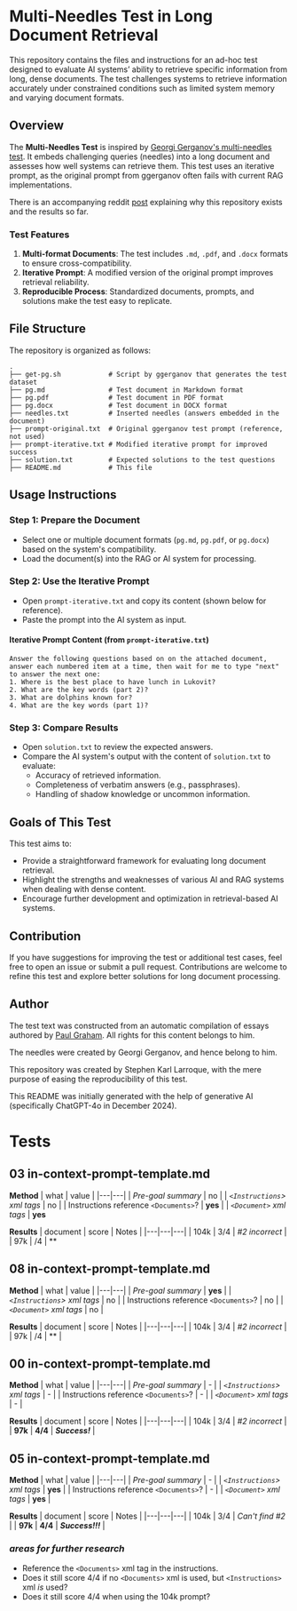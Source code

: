 # Multi-Needles Test in Long Document Retrieval

This repository contains the files and instructions for an ad-hoc test designed to evaluate AI systems’ ability to retrieve specific information from long, dense documents. The test challenges systems to retrieve information accurately under constrained conditions such as limited system memory and varying document formats.

## Overview

The **Multi-Needles Test** is inspired by [Georgi Gerganov's multi-needles test](https://github.com/ggerganov/llama.cpp/pull/4815#issuecomment-1883289977). It embeds challenging queries (needles) into a long document and assesses how well systems can retrieve them. This test uses an iterative prompt, as the original prompt from ggerganov often fails with current RAG implementations.

There is an accompanying reddit [post](https://www.reddit.com/r/LocalLLaMA/comments/1hq36dn/practical_online_offline_rag_setups_for_long/) explaining why this repository exists and the results so far.

### Test Features
1. **Multi-format Documents**: The test includes `.md`, `.pdf`, and `.docx` formats to ensure cross-compatibility.
2. **Iterative Prompt**: A modified version of the original prompt improves retrieval reliability.
3. **Reproducible Process**: Standardized documents, prompts, and solutions make the test easy to replicate.

## File Structure

The repository is organized as follows:

```plaintext
.
├── get-pg.sh            # Script by ggerganov that generates the test dataset
├── pg.md                # Test document in Markdown format
├── pg.pdf               # Test document in PDF format
├── pg.docx              # Test document in DOCX format
├── needles.txt          # Inserted needles (answers embedded in the document)
├── prompt-original.txt  # Original ggerganov test prompt (reference, not used)
├── prompt-iterative.txt # Modified iterative prompt for improved success
├── solution.txt         # Expected solutions to the test questions
├── README.md            # This file
```

## Usage Instructions

### Step 1: Prepare the Document
- Select one or multiple document formats (`pg.md`, `pg.pdf`, or `pg.docx`) based on the system's compatibility.
- Load the document(s) into the RAG or AI system for processing.

### Step 2: Use the Iterative Prompt
- Open `prompt-iterative.txt` and copy its content (shown below for reference).
- Paste the prompt into the AI system as input.

#### Iterative Prompt Content (from `prompt-iterative.txt`)

```plaintext
Answer the following questions based on on the attached document, answer each numbered item at a time, then wait for me to type "next" to answer the next one:
1. Where is the best place to have lunch in Lukovit?
2. What are the key words (part 2)?
3. What are dolphins known for?
4. What are the key words (part 1)?
```

### Step 3: Compare Results
- Open `solution.txt` to review the expected answers.
- Compare the AI system's output with the content of `solution.txt` to evaluate:
  - Accuracy of retrieved information.
  - Completeness of verbatim answers (e.g., passphrases).
  - Handling of shadow knowledge or uncommon information.

## Goals of This Test

This test aims to:
- Provide a straightforward framework for evaluating long document retrieval.
- Highlight the strengths and weaknesses of various AI and RAG systems when dealing with dense content.
- Encourage further development and optimization in retrieval-based AI systems.

## Contribution

If you have suggestions for improving the test or additional test cases, feel free to open an issue or submit a pull request. Contributions are welcome to refine this test and explore better solutions for long document processing.

## Author

The test text was constructed from an automatic compilation of essays authored by [Paul Graham](https://www.paulgraham.com/). All rights for this content belongs to him.

The needles were created by Georgi Gerganov, and hence belong to him.

This repository was created by Stephen Karl Larroque, with the mere purpose of easing the reproducibility of this test.

This README was initially generated with the help of generative AI (specifically ChatGPT-4o in December 2024).

# Tests

## 03 in-context-prompt-template.md

**Method**
| what | value |
|---|---|
| *Pre-goal summary* | no |
| *`<Instructions`> xml tags* | no |
| Instructions reference `<Documents>`? | **yes** |
| *`<Document>` xml tags* | **yes**

**Results**
| document | score | Notes |
|---|---|---|
| 104k | 3/4 | *#2 incorrect* |
| 97k | /4 | ** 
  
## 08 in-context-prompt-template.md

**Method**
| what | value |
|---|---|
| *Pre-goal summary* | **yes** |
| *`<Instructions`> xml tags* | no |
| Instructions reference `<Documents>`? | no |
| *`<Document>` xml tags* | no |

**Results**
| document | score | Notes |
|---|---|---|
| 104k | 3/4 | *#2 incorrect* |
| 97k | /4 | ** | 
  
## 00 in-context-prompt-template.md

**Method**
| what | value |
|---|---|
| *Pre-goal summary* | - |
| *`<Instructions`> xml tags* | - |
| Instructions reference `<Documents>`? | - |
| *`<Document>` xml tags* | - |

**Results**
| document | score | Notes |
|---|---|---|
| 104k | 3/4 | *#2 incorrect* |
| **97k** | **4/4** | ***Success!*** |

## 05 in-context-prompt-template.md

**Method**
| what | value |
|---|---|
| *Pre-goal summary* | - |
| *`<Instructions`> xml tags* | **yes** |
| Instructions reference `<Documents>`? | - |
| *`<Document>` xml tags* | **yes** |

**Results**
| document | score | Notes |
|---|---|---|
| 104k | 3/4  | *Can't find #2* |
| **97k** | **4/4** | ***Success!!!***  | 

### *areas for further research*
- Reference the `<Documents>` xml tag in the instructions.
- Does it still score 4/4 if no `<Documents>` xml is used, but `<Instructions>` xml _is_ used?
- Does it still score 4/4 when using the 104k prompt?
